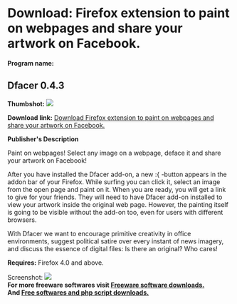 # Download: Firefox extension to paint on webpages and share your artwork on Facebook.

**Program name:**

## Dfacer 0.4.3

  
**Thumbshot:** ![](http://www.freewarefiles.com/screenshot/dfacerext_md.jpg)   
  
**Download link:** [Download Firefox extension to paint on webpages and share your artwork on Facebook.](http://freesoftwares.boysofts.com/Dfacer_program_68843.html)  
  


**Publisher's Description**  
  


Paint on webpages! Select any image on a webpage, deface it and share your artwork on Facebook! 

After you have installed the Dfacer add-on, a new :{ -button appears in the addon bar of your Firefox. While surfing you can click it, select an image from the open page and paint on it. When you are ready, you will get a link to give for your friends. They will need to have Dfacer add-on installed to view your artwork inside the original web page. However, the painting itself is going to be visible without the add-on too, even for users with different browsers.

With Dfacer we want to encourage primitive creativity in office environments, suggest political satire over every instant of news imagery, and discuss the essence of digital files: Is there an original? Who cares!

**Requires:** Firefox 4.0 and above.

  
  
Screenshot: ![](http://www.freewarefiles.com/screenshot/dfacerext.jpg)   
**For more freeware softwares visit [Freeware software downloads.](http://freesoftwares.boysofts.com/)**   
**And [Free softwares and php script downloads.](http://www.boysofts.com/)**
